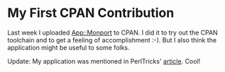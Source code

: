# My First CPAN Contribution

Last week I uploaded [App::Monport](http://metacpan.org/pod/App::Monport) to CPAN. I did it to try out the CPAN toolchain and to get a feeling of accomplishment :-). But I also think the application might be useful to some folks.

Update: My application was mentioned in PerlTricks' [article](http://perltricks.com/article/184/2015/8/4/What-s-new-on-CPAN---July-2015). Cool!
